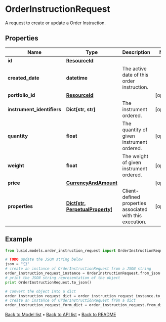 # OrderInstructionRequest

A request to create or update a Order Instruction.

## Properties
Name | Type | Description | Notes
------------ | ------------- | ------------- | -------------
**id** | [**ResourceId**](ResourceId.md) |  | 
**created_date** | **datetime** | The active date of this order instruction. | 
**portfolio_id** | [**ResourceId**](ResourceId.md) |  | [optional] 
**instrument_identifiers** | **Dict[str, str]** | The instrument ordered. | [optional] 
**quantity** | **float** | The quantity of given instrument ordered. | [optional] 
**weight** | **float** | The weight of given instrument ordered. | [optional] 
**price** | [**CurrencyAndAmount**](CurrencyAndAmount.md) |  | [optional] 
**properties** | [**Dict[str, PerpetualProperty]**](PerpetualProperty.md) | Client-defined properties associated with this execution. | [optional] 

## Example

```python
from lusid.models.order_instruction_request import OrderInstructionRequest

# TODO update the JSON string below
json = "{}"
# create an instance of OrderInstructionRequest from a JSON string
order_instruction_request_instance = OrderInstructionRequest.from_json(json)
# print the JSON string representation of the object
print OrderInstructionRequest.to_json()

# convert the object into a dict
order_instruction_request_dict = order_instruction_request_instance.to_dict()
# create an instance of OrderInstructionRequest from a dict
order_instruction_request_form_dict = order_instruction_request.from_dict(order_instruction_request_dict)
```
[Back to Model list](../README.md#documentation-for-models) &#8226; [Back to API list](../README.md#documentation-for-api-endpoints) &#8226; [Back to README](../README.md)


